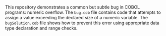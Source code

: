 This repository demonstrates a common but subtle bug in COBOL programs: numeric overflow.  The `bug.cob` file contains code that attempts to assign a value exceeding the declared size of a numeric variable.  The `bugSolution.cob` file shows how to prevent this error using appropriate data type declaration and range checks.